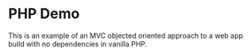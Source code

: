 # PHP Demo
This is an example of an MVC objected oriented approach to a web app build with no dependencies in vanilla PHP.
